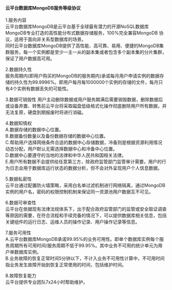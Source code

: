 #### 云平台数据库MongoDB服务等级协议

1.服务内容<br>
云平台数据库MongoDB是云平台基于全球最有潜力的开源NoSQL数据库MongoDB专业打造的高性能分布式数据存储服务，100%完全兼容MongoDB 协议，适用于面向非关系型数据库的场景。<br>
同时云平台数据库MongoDB提供了高性能、高可靠、易用、便捷的MongoDB集群服务，每一个实例都是至少一主一从的副本集或者包含多个副本集的分片集群，保证了用户数据高可用。

2.数据持久性<br>
服务周期内(即用户购买的MongoDB的服务期内)承诺每月用户申请实例的数据存储的持久性为99.9996%。即用户每月每1000000个实例的存储的文件，每月只有4个实例有数据丢失的可能性。

3.数据可销毁性
用户主动删除数据或用户服务期满后需要销毁数据，删除数据后或设备弃置、转售前云平台将采取磁盘低级格式化操作彻底删除用户所有数据，并无法复原，硬盘到期报废时将进行消磁。


4.数据知情权<br>
A.数据存储的数据中心位置。<br>
B.数据备份数量以及备份数据存储的数据中心位置。<br>
C.帮助用户选择网络条件合适的数据中心存储数据，冷备则是根据资源利用情况动态分配，用户默认无需选择数据中心和冷备中心位置。<br>
D.数据中心要遵守的当地的法律和中华人民共和国相关法律。<br>
E.用户所有数据不会提供给任意第三方，除政府监管部门监管审计需要。用户的行为日志会用于数据库运行状态的数据分析，但不会对外呈现用户个人信息数据。

5.数据私密性<br>
云平台通过配置防火墙策略，采用白名单过滤机制进行网络隔离，通过MongoDB实例的用户名，密码的权限控制机制来保证同一资源池用户数据互不可见。<br>

6.数据可审查性<br>
云平台在依据现有法律法规体系下，出于配合政府监管部门的监管或安全取证调查等原因的需要，在符合流程和手续完备的情况下，可以提供数据库相关信息，包括关键组件的运行日志、运维人员的操作记录、用户操作记录等信息。<br>


7.服务可用性<br>
A.云平台数据库MongoDB承诺99.95%的业务可用性。即单个数据库实例每个服务周期所有可用时间/服务周期不低于99.95%。其中业务不可用的统计单元为用户单数据库实例。<br>
B.业务故障的恢复正常时间5分钟以下，不计入业务不可用性计算中，不可用时间指业务发生故障开始到恢复正常使用的时间，包括维护时间。

8.故障恢复能力<br>
云平台提供专业团队7x24小时帮助维护。